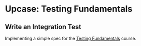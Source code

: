 # Upcase: Testing Fundamentals

## Write an Integration Test

Implementing a simple spec for the [Testing Fundamentals](https://thoughtbot.com/upcase/testing-fundamentals) course.
